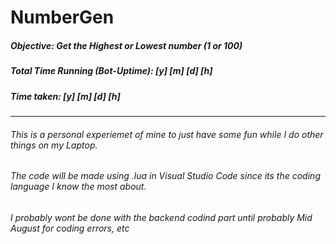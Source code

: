 # NumberGen
##### Objective: Get the Highest or Lowest number (1 or 100)
##### Total Time Running (Bot-Uptime): [y] [m] [d] [h]
##### Time taken: [y] [m] [d] [h]

----------------------------------------------------------
###### This is a personal experiemet of mine to just have some fun while I do other things on my Laptop.
###### The code will be made using .lua in Visual Studio Code since its the coding language I know the most about. 
###### I probably wont be done with the backend codind part until probably Mid August for coding errors, etc
